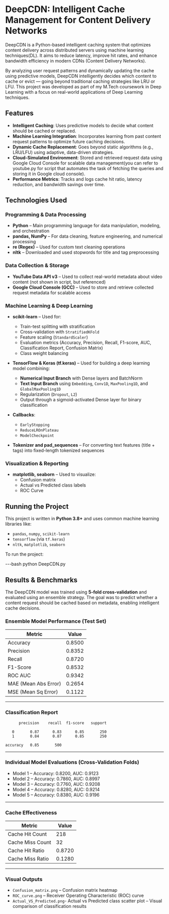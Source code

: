 # DeepCDN: Intelligent Cache Management for Content Delivery Networks

DeepCDN is a Python-based intelligent caching system that optimizes content delivery across distributed servers using machine learning techniques(DL). It aims to reduce latency, improve hit rates, and enhance bandwidth efficiency in modern CDNs (Content Delivery Networks).

By analyzing user request patterns and dynamically updating the cache using predictive models, DeepCDN intelligently decides which content to cache or evict — going beyond traditional caching strategies like LRU or LFU.
This project was developed as part of my M.Tech coursework in Deep Learning with a focus on real-world applications of Deep Learning techniques.

## Features

- **Intelligent Caching**: Uses predictive models to decide what content should be cached or replaced.
- **Machine Learning Integration**: Incorporates learning from past content request patterns to optimize future caching decisions.
- **Dynamic Cache Replacement**: Goes beyond static algorithms (e.g., LRU/LFU) using adaptive, data-driven strategies.
- **Cloud-Simulated Environment**: Stored and retrieved request data using Google Cloud Console for scalable data management(you can refer to youtube.py for script that automates the task of fetching the queries and storing it in Google cloud console).
- **Performance Metrics**: Tracks and logs cache hit ratio, latency reduction, and bandwidth savings over time.


## Technologies Used

###  Programming & Data Processing
- **Python** – Main programming language for data manipulation, modeling, and orchestration
- **pandas, NumPy** – For data cleaning, feature engineering, and numerical processing
- **re (Regex)** – Used for custom text cleaning operations
- **nltk** – Downloaded and used stopwords for title and tag preprocessing

### Data Collection & Storage
- **YouTube Data API v3** – Used to collect real-world metadata about video content (not shown in script, but referenced)
- **Google Cloud Console (GCC)** – Used to store and retrieve collected request metadata for scalable access

### Machine Learning & Deep Learning
- **scikit-learn** – Used for:
  - Train-test splitting with stratification
  - Cross-validation with `StratifiedKFold`
  - Feature scaling (`StandardScaler`)
  - Evaluation metrics (Accuracy, Precision, Recall, F1-score, AUC, Classification Report, Confusion Matrix)
  - Class weight balancing

- **TensorFlow & Keras (tf.keras)** – Used for building a deep learning model combining:
  - **Numerical Input Branch** with Dense layers and BatchNorm
  - **Text Input Branch** using `Embedding`, `Conv1D`, `MaxPooling1D`, and `GlobalMaxPooling1D`
  - Regularization (`Dropout`, `L2`)
  - Output through a sigmoid-activated Dense layer for binary classification

- **Callbacks**:
  - `EarlyStopping`
  - `ReduceLROnPlateau`
  - `ModelCheckpoint`

- **Tokenizer and pad_sequences** – For converting text features (title + tags) into fixed-length tokenized sequences

### Visualization & Reporting
- **matplotlib, seaborn** – Used to visualize:
  - Confusion matrix
  - Actual vs Predicted class labels
  - ROC Curve

## Running the Project

This project is written in **Python 3.8+** and uses common machine learning libraries like:

- `pandas`, `numpy`, `scikit-learn`
- `tensorflow` (via `tf.keras`)
- `nltk`, `matplotlib`, `seaborn`

To run the project:

---bash
python DeepCDN.py

## Results & Benchmarks

The DeepCDN model was trained using **5-fold cross-validation** and evaluated using an ensemble strategy. The goal was to predict whether a content request should be cached based on metadata, enabling intelligent cache decisions.

### Ensemble Model Performance (Test Set)

| Metric               | Value   |
|----------------------|---------|
| Accuracy             | 0.8500  |
| Precision            | 0.8352  |
| Recall               | 0.8720  |
| F1-Score             | 0.8532  |
| ROC AUC              | 0.9342  |
| MAE (Mean Abs Error) | 0.2654  |
| MSE (Mean Sq Error)  | 0.1122  |

---

### Classification Report

          precision    recall  f1-score   support

       0       0.87      0.83      0.85       250
       1       0.84      0.87      0.85       250

    accuracy   0.85       500



---

### Individual Model Evaluations (Cross-Validation Folds)

- Model 1 – Accuracy: 0.8200, AUC: 0.9123  
- Model 2 – Accuracy: 0.7860, AUC: 0.8997  
- Model 3 – Accuracy: 0.7760, AUC: 0.9208  
- Model 4 – Accuracy: 0.8280, AUC: 0.9214  
- Model 5 – Accuracy: 0.8380, AUC: 0.9196  

---

### Cache Effectiveness

| Metric             | Value  |
|--------------------|--------|
| Cache Hit Count    | 218    |
| Cache Miss Count   | 32     |
| Cache Hit Ratio    | 0.8720 |
| Cache Miss Ratio   | 0.1280 |

---

### Visual Outputs

- `Confusion_matrix.png` – Confusion matrix heatmap
- `ROC_curve.png` – Receiver Operating Characteristic (ROC) curve
- `Actual_VS_Predicted.png`-  Actual vs Predicted class scatter plot – Visual comparison of classification results
